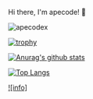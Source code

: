 Hi there, I'm apecode! 👋

<p align="left"> <img src="https://komarev.com/ghpvc/?username=apecodex&label=Profile%20views&color=0e75b6&style=flat" alt="apecodex" /></p>

[![trophy](https://github-profile-trophy.vercel.app/?username=apecodex&theme=onedark)](https://github.com/ryo-ma/github-profile-trophy)

[![Anurag's github stats](https://github-readme-stats.vercel.app/api?username=apecodex&show_icons=true&theme=dark)](https://github.com/anuraghazra/github-readme-stats)

[![Top Langs](https://github-readme-stats.vercel.app/api/top-langs/?username=apecodex)](https://github.com/anuraghazra/github-readme-stats)

[![info]](https://metrics.lecoq.io/apecodex?template=classic&config.timezone=Asia%2FShanghai)
